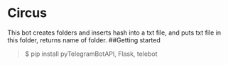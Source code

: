 # Circus
This bot creates folders and inserts hash into a txt file, and puts txt file in this folder, returns name of folder.
##Getting started
>$ pip install pyTelegramBotAPI, Flask, telebot



